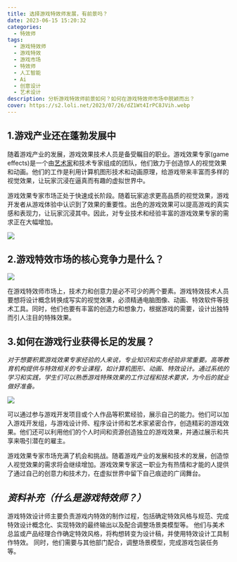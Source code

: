 ```yaml
---
title: 选择游戏特效师发展，有前景吗？
date: 2023-06-15 15:20:32
categories:
  - 特效师
tags:
  - 游戏特效师
  - 游戏特效
  - 游戏市场
  - 特效师
  - 人工智能
  - Ai
  - 创意设计
  - 艺术设计
description: 分析游戏特效师前景如何？如何在游戏特效师市场中脱颖而出？
cover: https://s2.loli.net/2023/07/26/dZ1Wt4IrPC8JVih.webp
---
```



## 1.游戏产业还在蓬勃发展中

随着游戏产业的发展，游戏效果技术人员是备受瞩目的职业。游戏效果专家(game effects)是一个由[艺术家](https://zh.wikipedia.org/zh-cn/%E8%89%BA%E6%9C%AF%E5%AE%B6)和技术专家组成的团队，他们致力于创造惊人的视觉效果和动画。他们的工作是利用计算机图形技术和动画原理，给游戏带来丰富而多样的视觉效果，让玩家沉浸在逼真而有趣的虚拟世界中。

游戏效果专家市场正处于快速成长阶段。随着玩家追求更高品质的视觉效果，游戏开发者从游戏体验中认识到了效果的重要性。出色的游戏效果可以提高游戏的真实感和表现力，让玩家沉浸其中。因此，对专业技术和经验丰富的游戏效果专家的需求正在大幅增加。

![](https://s2.loli.net/2023/07/26/dZ1Wt4IrPC8JVih.webp)

## 2.游戏特效市场的核心竞争力是什么？

![](https://s2.loli.net/2023/07/26/TBesSYZDQlfMchX.png)

在游戏特效师市场上，技术力和创意力是必不可少的两个要素。游戏特效技术人员要想将设计概念转换成写实的视觉效果，必须精通电脑图像、动画、特效软件等技术工具。同时，他们也要有丰富的创造力和想象力，根据游戏的需要，设计出独特而引人注目的特殊效果。

## 3.如何在游戏行业获得长足的发展？

*对于想要积累游戏效果专家经验的人来说，专业知识和实务经验非常重要。高等教育机构提供与特效相关的专业课程，如计算机图形、动画、特效设计。通过系统的学习和实践，学生们可以熟悉游戏特殊效果的工作过程和技术要求，为今后的就业做好准备。*

![](https://s2.loli.net/2023/07/26/CdUjRl3DWfoz6r9.png)

可以通过参与游戏开发项目或个人作品等积累经验，展示自己的能力。他们可以加入游戏开发组，与游戏设计师、程序设计师和艺术家紧密合作，创造精彩的游戏效果。他们还可以利用他们的个人时间和资源创造独立的游戏效果，并通过展示和共享来吸引潜在的雇主。

游戏效果专家市场充满了机会和挑战。随着游戏产业的发展和技术的发展，创造惊人视觉效果的需求将会继续增加。游戏效果专家这一职业为有热情和才能的人提供了通过自己的创意力和技术力，在虚拟世界中留下自己痕迹的广阔舞台。

## *资料补充（什么是游戏特效师？）*

游戏特效设计师主要负责游戏内特效的制作过程，包括确定特效风格与规范、完成特效设计概念化、实现特效的最终输出以及配合调整场景类模型等。 他们与美术总监或产品经理合作确定特效风格，将构想转变为设计稿，并使用特效设计工具制作特效。 同时，他们需要与其他部门配合，调整场景模型，完成游戏包装任务等。
